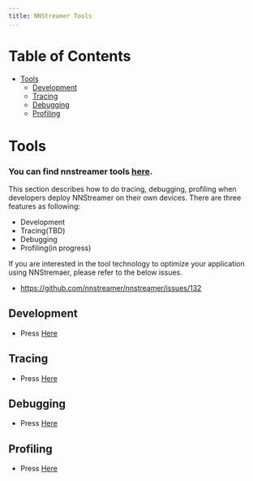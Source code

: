 ```yaml
---
title: NNStreamer Tools
...
```


Table of Contents
=================

* [Tools](#tools)
  * [Development](#development)
  * [Tracing](#tracing)
  * [Debugging](#debugging)
  * [Profiling](#profiling)


# Tools
### You can find nnstreamer tools [here](https://github.com/nnstreamer/nnstreamer/tree/main/tools). 
This section describes how to do tracing, debugging, profiling when developers deploy NNStreamer on their own devices. 
There are three features as following: 

- Development
- Tracing(TBD)
- Debugging
- Profiling(in progress)

If you are interested in the tool technology to optimize your application using NNStremaer, please refer to the below issues.
* https://github.com/nnstreamer/nnstreamer/issues/132


## Development 
* Press [Here](tools/development/README.md)

## Tracing
* Press [Here](tools/tracing/README.md)

## Debugging
* Press [Here](tools/debugging/README.md)

## Profiling
* Press [Here](tools/profiling/README.md)
